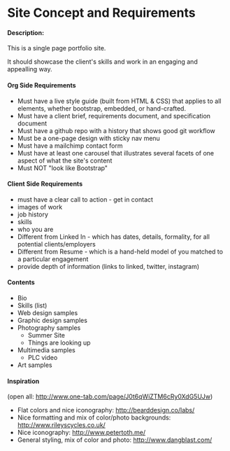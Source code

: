 # Site Concept and Requirements

#### Description:

This is a single page portfolio site.

It should showcase the client's skills and work in an engaging and appealling way. 


#### Org Side Requirements

* Must have a live style guide (built from HTML & CSS) that applies to all elements, whether bootstrap, embedded, or hand-crafted.
* Must have a client brief, requirements document, and specification document
* Must have a github repo with a history that shows good git workflow
* Must be a one-page design with sticky nav menu
* Must have a mailchimp contact form
* Must have at least one carousel that illustrates several facets of one aspect of what the site's content
* Must NOT "look like Bootstrap"

#### Client Side Requirements

* must have a clear call to action - get in contact
* images of work
* job history
* skills
* who you are
* Different from Linked In - which has dates, details, formality, for all potential clients/employers
* Different from Resume - which is a hand-held model of you matched to a particular engagement
* provide depth of information (links to linked, twitter, instagram)


#### Contents

* Bio
* Skills (list)
* Web design samples
* Graphic design samples
* Photography samples	
  * Summer Site   
  * Things are looking up	
* Multimedia samples		 
  * PLC video
* Art samples


#### Inspiration

(open all: http://www.one-tab.com/page/J0t6qWiZTM6cRy0XdG5UJw)

* Flat colors and nice iconography: http://bearddesign.co/labs/
* Nice formatting and mix of color/photo backgrounds: http://www.rileyscycles.co.uk/
* Nice iconography: http://www.petertoth.me/
* General styling, mix of color and photo: http://www.dangblast.com/
